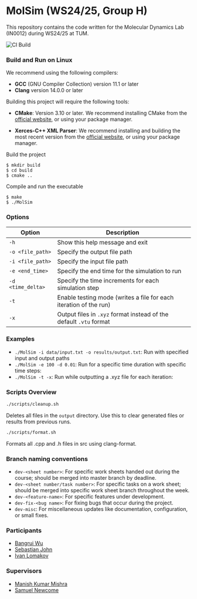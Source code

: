 MolSim (WS24/25, Group H)
===
This repository contains the code written for the Molecular Dynamics Lab (IN0012) during WS24/25 at TUM.

![CI Build](https://github.com/LivanKov/MolSim/actions/workflows/ci.yml/badge.svg?branch=dev-StatusBadge)


### Build and Run on Linux 

We recommend using the following compilers:

- **GCC** (GNU Compiler Collection) version 11.1 or later
- **Clang** version 14.0.0 or later

Building this project will require the following tools:

- **CMake**: Version 3.10 or later.
  We recommend installing CMake from the [official website](https://cmake.org/download/), or using your package manager.

- **Xerces-C++ XML Parser**:
  We recommend installing and building the most recent version from the [official website](https://xerces.apache.org/xerces-c/), or using your package manager. 
   
Build the project

```
$ mkdir build
$ cd build
$ cmake ..
``` 

Compile and run the executable

```
$ make
$ ./MolSim
``` 

### Options 


| Option            | Description                                                         |
|-------------------|---------------------------------------------------------------------|
| `-h`              | Show this help message and exit                                     |
| `-o <file_path>`  | Specify the output file path                                        |
| `-i <file_path>`  | Specify the input file path                                         |
| `-e <end_time>`   | Specify the end time for the simulation to run                      |
| `-d <time_delta>` | Specify the time increments for each simulation step                |
| `-t`              | Enable testing mode (writes a file for each iteration of the run)   |
| `-x`              | Output files in `.xyz` format instead of the default `.vtu` format  |


### Examples

- `./MolSim -i data/input.txt -o results/output.txt`: Run with specified input and output paths
- `./MolSim -e 100 -d 0.01`: Run for a specific time duration with specific time steps: 
- `./MolSim -t -x`: Run while outputting a .xyz file for each iteration: 


### Scripts Overview

```bash
./scripts/cleanup.sh
```
Deletes all files in the `output` directory. Use this to clear generated files or results from previous runs.

```bash
./scripts/format.sh
```
 Formats all .cpp and .h files in src using clang-format.


### Branch naming conventions

- `dev-<sheet number>`: For specific work sheets handed out during the course; should be merged into master branch by deadline.
- `dev-<sheet number/task number>`: For specific tasks on a work sheet; should be merged into specific work sheet branch throughout the week.
- `dev-<feature-name>`: For specific features under development.
- `dev-fix-<bug name>`: For fixing bugs that occur during the project.
- `dev-misc`: For miscellaneous updates like documentation, configuration, or small fixes.

### Participants

- [Bangrui Wu](https://github.com/BangruiW)
- [Sebastian John](https://github.com/sebastian-j-john)
- [Ivan Lomakov](https://github.com/LivanKov)

### Supervisors

- [Manish Kumar Mishra](https://github.com/manishmishra6016)
- [Samuel Newcome](https://github.com/SamNewcome)
